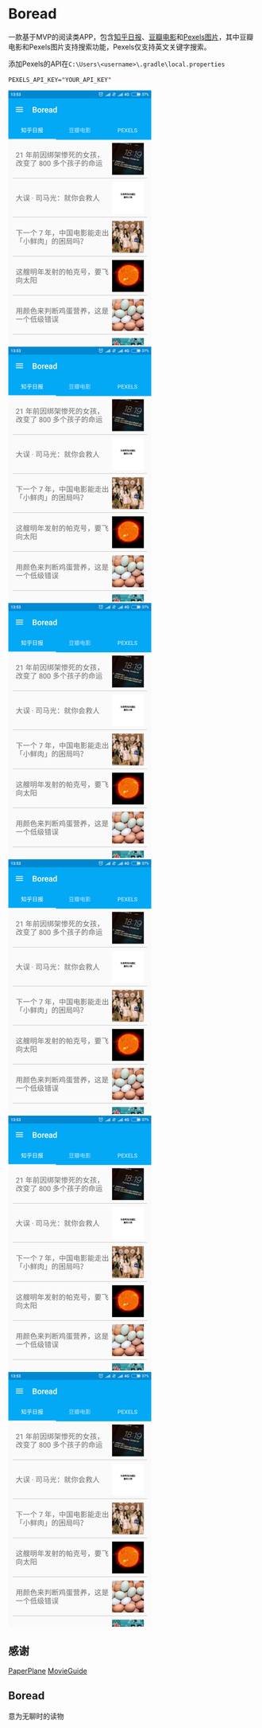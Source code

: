 # Boread

一款基于MVP的阅读类APP，包含[知乎日报](https://github.com/izzyleung/ZhihuDailyPurify)、[豆瓣电影](https://movie.douban.com/)和[Pexels图片](https://www.pexels.com/)，其中豆瓣电影和Pexels图片支持搜索功能，Pexels仅支持英文关键字搜索。


添加Pexels的API在`C:\Users\<username>\.gradle\local.properties`
```
PEXELS_API_KEY="YOUR_API_KEY"
```
<img src="https://github.com/L5411/Boread/blob/master/art/Screenshot_1.png" style="zoom:50%" /><img src="https://github.com/L5411/Boread/blob/master/art/Screenshot_1.png" style="zoom:50%" /><img src="https://github.com/L5411/Boread/blob/master/art/Screenshot_1.png" style="zoom:50%" />
<img src="https://github.com/L5411/Boread/blob/master/art/Screenshot_1.png" style="zoom:50%" /><img src="https://github.com/L5411/Boread/blob/master/art/Screenshot_1.png" style="zoom:50%" /><img src="https://github.com/L5411/Boread/blob/master/art/Screenshot_1.png" style="zoom:50%" />

## 感谢

[PaperPlane](https://github.com/TonnyL/PaperPlane)
[MovieGuide](https://github.com/esoxjem/MovieGuide)

## Boread

意为无聊时的读物
